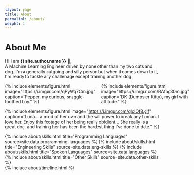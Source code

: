 ```yaml
---
layout: page
title: About
permalink: /about/
weight: 3
---
```


# **About Me**

Hi I am **{{ site.author.name }}** :wave:,<br>
A Machine Learning Engineer driven by none other than my two cats and dog.
I'm a generally outgoing and silly person but when it comes down to it, I'm ready to tackle any challenage except training another dog.

<div style="display: flex; justify-content: space-between;">

  <div style="flex: 1; margin-right: 10px;">
    {% include elements/figure.html image="https://i.imgur.com/qPyWq7Cm.jpg" caption="Pepper, my curious, snaggle-toothed boy." %}
  </div>

  <div style="flex: 1; margin-left: 10px;">
    {% include elements/figure.html image="https://i.imgur.com/RAfag30m.jpg" caption="DK (Dumpster Kitty), my girl with attitude." %}
  </div>

</div>


{% include elements/figure.html image="https://i.imgur.com/glcIOf8.gif" caption="Luna... a mind of her own and the will power to break any human. I love her. Enjoy this footage of her being really obidient... She really is a great dog, and training her has been the hardest thing I've done to date." %}



<div class="row">
{% include about/skills.html title="Programming Languages" source=site.data.programming-languages %}
{% include about/skills.html title="Engineering Skills" source=site.data.eng-skills %}
{% include about/skills.html title="Spoken Languages" source=site.data.languages %}
{% include about/skills.html title="Other Skills" source=site.data.other-skills %}
</div>

<div class="row">
{% include about/timeline.html %}
</div>